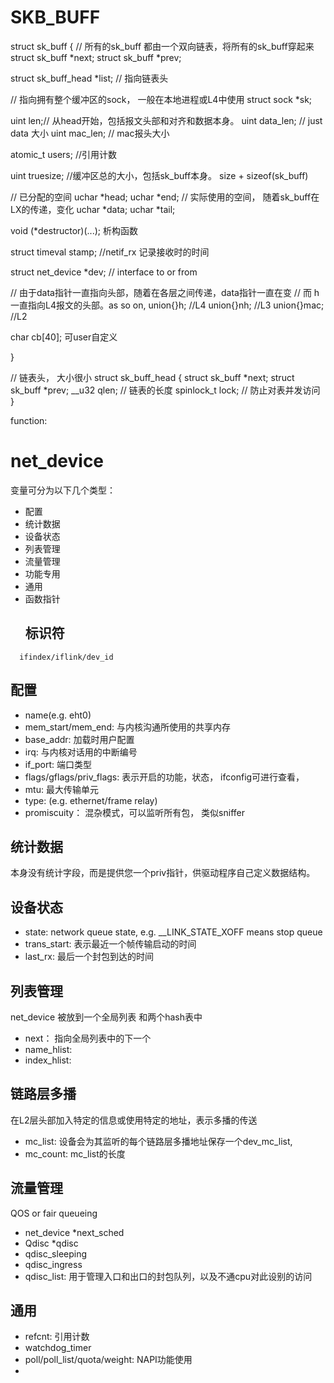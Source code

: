 # SKB_BUFF
struct sk_buff
{
// 所有的sk_buff 都由一个双向链表，将所有的sk_buff穿起来
struct sk_buff *next;
struct sk_buff *prev;

struct sk_buff_head *list; // 指向链表头

// 指向拥有整个缓冲区的sock， 一般在本地进程或L4中使用
struct sock *sk;

uint len;// 从head开始，包括报文头部和对齐和数据本身。
uint data_len; // just data 大小
uint mac_len; // mac报头大小

atomic_t users; //引用计数

uint truesize; //缓冲区总的大小，包括sk_buff本身。 size + sizeof(sk_buff)

// 已分配的空间
uchar *head; 
uchar *end;
// 实际使用的空间， 随着sk_buff在LX的传递，变化
uchar *data;
uchar *tail;

void (*destructor)(...); 析构函数

struct timeval stamp; //netif_rx 记录接收时的时间

struct net_device *dev; // interface to or from

// 由于data指针一直指向头部，随着在各层之间传递，data指针一直在变
// 而 h 一直指向L4报文的头部。as so on, 
union{}h;  //L4
union{}nh;  //L3
union{}mac; //L2

char cb[40];  可user自定义

}

// 链表头， 大小很小
struct sk_buff_head
{
struct sk_buff *next;
struct sk_buff *prev;
__u32 qlen; // 链表的长度
spinlock_t lock; // 防止对表并发访问
}

function:

# net_device
变量可分为以下几个类型：
* 配置
* 统计数据
* 设备状态
* 列表管理
* 流量管理
* 功能专用
* 通用
* 函数指针
  ## 标识符
```
  ifindex/iflink/dev_id
```
## 配置
* name(e.g. eht0)
* mem_start/mem_end: 与内核沟通所使用的共享内存
* base_addr: 加载时用户配置
* irq: 与内核对话用的中断编号
* if_port: 端口类型
* flags/gflags/priv_flags: 表示开启的功能，状态， ifconfig可进行查看，
* mtu: 最大传输单元
* type: (e.g. ethernet/frame relay)
* promiscuity： 混杂模式，可以监听所有包， 类似sniffer
## 统计数据
本身没有统计字段，而是提供您一个priv指针，供驱动程序自己定义数据结构。
## 设备状态
* state: network queue state, e.g. __LINK_STATE_XOFF means stop queue
* trans_start: 表示最近一个帧传输启动的时间
* last_rx: 最后一个封包到达的时间
## 列表管理
net_device 被放到一个全局列表 和两个hash表中
* next： 指向全局列表中的下一个
* name_hlist:
* index_hlist:
## 链路层多播
在L2层头部加入特定的信息或使用特定的地址，表示多播的传送
* mc_list: 设备会为其监听的每个链路层多播地址保存一个dev_mc_list,
* mc_count: mc_list的长度
## 流量管理
QOS or fair queueing
* net_device *next_sched
* Qdisc *qdisc
* qdisc_sleeping
* qdisc_ingress
* qdisc_list: 用于管理入口和出口的封包队列，以及不通cpu对此设别的访问
## 通用
* refcnt: 引用计数
* watchdog_timer
* poll/poll_list/quota/weight: NAPI功能使用
* 

